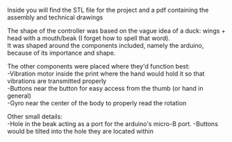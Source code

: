 Inside you will find the STL file for the project and a pdf containing the assembly and technical drawings

The shape of the controller was based on the vague idea of a duck: wings + head with a mouth/beak (I forget how to spell that word).  
It was shaped around the components included, namely the arduino, because of its importance and shape.

The other components were placed where they'd function best:  
-Vibration motor inside the print where the hand would hold it so that vibrations are transmitted properly  
-Buttons near the button for easy access from the thumb (or hand in general)  
-Gyro near the center of the body to properly read the rotation

Other small details:  
-Hole in the beak acting as a port for the arduino's micro-B port.
-Buttons would be tilted into the hole they are located within
